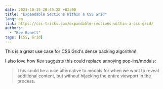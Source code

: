 ```yaml
---
date: 2021-10-15 20:40:28 +02:00
title: "Expandable Sections Within a CSS Grid"
lang: en
link: https://css-tricks.com/expandable-sections-within-a-css-grid/
authors:
  - "Kev Bonett"
tags: [CSS, Grid]
---
```


This is a great use case for CSS Grid's dense packing algorithm!

I also love how Kev suggests this could replace annoying pop-ins/modals:

> This could be a nice alternative to modals for when we want to reveal additional content, but without hijacking the entire viewport in the process.
